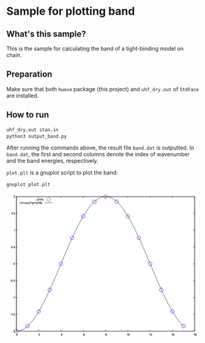 # Sample for plotting band

## What's this sample?

This is the sample for calculating the band of a tight-binding model on chain.

## Preparation

Make sure that both `hwave` package (this project) and `uhf_dry.out` of `StdFace` are installed.

## How to run

```bash
uhf_dry.out stan.in
python3 output_band.py  
```

After running the commands above, the result file `band.dat` is outputted.
In `band.dat`, the first and second columns denote the index of wavenumber and the band energies, respectively.

`plot.plt` is a gnuplot script to plot the band:

```bash
gnuplot plot.plt
```

![band of the tight-binding chain](./band_L16.png)
